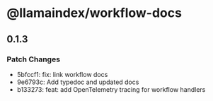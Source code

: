 # @llamaindex/workflow-docs

## 0.1.3

### Patch Changes

- 5bfccf1: fix: link workflow docs
- 9e6793c: Add typedoc and updated docs
- b133273: feat: add OpenTelemetry tracing for workflow handlers
